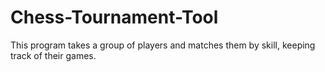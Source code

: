 # Chess-Tournament-Tool
This program takes a group of players and matches them by skill, keeping track of their games.
